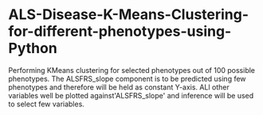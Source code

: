# ALS-Disease-K-Means-Clustering-for-different-phenotypes-using-Python
Performing KMeans clustering for selected phenotypes out of 100 possible phenotypes. 
The ALSFRS_slope component is to be predicted using few phenotypes and therefore will be held as constant Y-axis. ALl other variables well be plotted against'ALSFRS_slope' and inference will be used to select few variables. 
